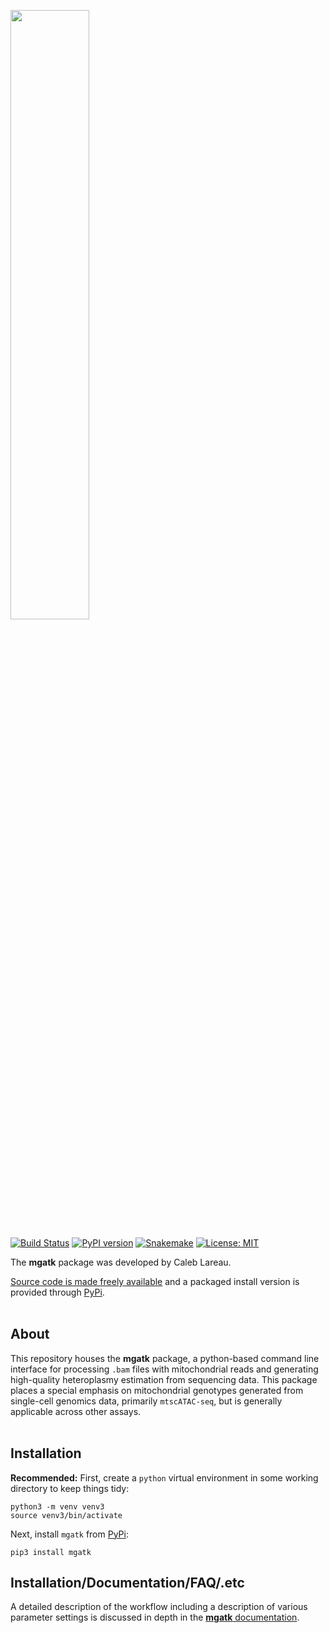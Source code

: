 <p align="left">
  <img src="media/logo.png" width="50%"/>
</p>

[![Build Status](https://travis-ci.com/aryeelab/mgatk.svg?token=snx22Bgp4cRvvH32vAmH&branch=master)](https://travis-ci.com/aryeelab/mgatk)
[![PyPI version](https://badge.fury.io/py/mgatk.svg)](https://pypi.python.org/pypi/mgatk)
[![Snakemake](https://img.shields.io/badge/snakemake-≥4.0.0-brightgreen.svg)](https://snakemake.bitbucket.io)
[![License: MIT](https://img.shields.io/badge/License-MIT-blue.svg)](https://opensource.org/licenses/MIT)

The **mgatk** package was developed by Caleb Lareau.

[Source code is made freely available](http://github.com/caleblareau/mgatk)
and a packaged install version is provided through [PyPi](https://pypi.python.org/pypi/mgatk/).
<br><br>

## About
This repository houses the **mgatk** package, a python-based command line interface for
processing `.bam` files with mitochondrial reads and generating high-quality heteroplasmy 
estimation from sequencing data. This package places a special emphasis on mitochondrial
genotypes generated from single-cell genomics data, primarily `mtscATAC-seq`, but is generally
applicable across other assays. 
<br><br>

## Installation

**Recommended:**
First, create a `python` virtual environment in some working directory to keep things tidy:

```
python3 -m venv venv3
source venv3/bin/activate
```

Next, install `mgatk` from [PyPi](https://pypi.org/project/mgatk/):

```
pip3 install mgatk
```

## Installation/Documentation/FAQ/.etc

A detailed description of the workflow including a description of various parameter
settings is discussed in depth in the [**mgatk** documentation](https://github.com/caleblareau/mgatk/wiki).

<br><br>


